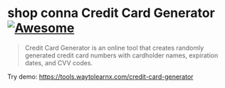 # shop conna Credit Card Generator [![Awesome](https://cdn.rawgit.com/sindresorhus/awesome/d7305f38d29fed78fa85652e3a63e154dd8e8829/media/badge.svg)](https://github.com/sindresorhus/awesome)

>Credit Card Generator is an online tool that creates randomly generated credit card numbers with cardholder names, expiration dates, and CVV codes.

Try demo: https://tools.waytolearnx.com/credit-card-generator
